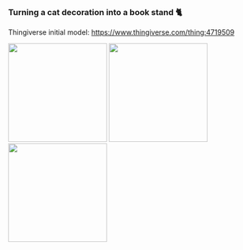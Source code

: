 ### Turning a cat decoration into a book stand :cat2:
Thingiverse initial model: https://www.thingiverse.com/thing:4719509  

<img src="https://user-images.githubusercontent.com/76184859/111883934-f1e86000-89c6-11eb-969a-5eb6f615efdc.png" height="200"/> <img src="https://user-images.githubusercontent.com/76184859/111883732-d16bd600-89c5-11eb-8d72-c90d7636b501.png" height="200"/> <img src="https://user-images.githubusercontent.com/76184859/111883731-d0d33f80-89c5-11eb-9559-6643404a2310.png" height="200"/>
